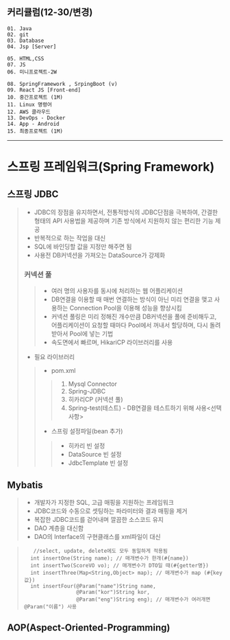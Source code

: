 ## 커리큘럼(12-30/변경)
```
01. Java
02. git
03. Database 
04. Jsp [Server]

05. HTML,CSS 
07. JS
06. 미니프로젝트-2W

08. SpringFramework , SrpingBoot (v)
09. React JS [Front-end]
10. 중간프로젝트 (1M)
11. Linux 명령어
12. AWS 클라우드
13. DevOps - Docker
14. App - Android
15. 최종프로젝트 (1M)
```
---

# 스프링 프레임워크(Spring Framework)
## 스프링 JDBC
> + JDBC의 장점을 유지하면서, 전통적방식의 JDBC단점을 극복하여, 간결한 형태의 API 사용법을 제공하며 기존 방식에서 지원하지 않는 편리한 기능 제공
> + 반복적으로 하는 작업을 대신
> + SQL에 바인딩할 값을 지정만 해주면 됨
> + 사용전 DB커넥션을 가져오는 DataSource가 강제화
>
> ### 커넥션 풀
>> + 여러 명의 사용자를 동시에 처리하는 웹 어플리케이션
>> + DB연결을 이용할 때 매번 연결하는 방식이 아닌 미리 연결을 맺고 사용하는 Connection Pool을 이용해 성능을 향상시킴
>> + 커넥션 풀링은 미리 정해진 개수만큼 DB커넥션을 풀에 준비해두고, 어플리케이션이 요청할 때마다 Pool에서 꺼내서 할당하며, 다시 돌려 받아서 Pool에 넣는 기법
>> + 속도면에서 빠르며, HikariCP 라이브러리를 사용
>
> + 필요 라이브러리
>> + pom.xml
>>> 1. Mysql Connector
>>> 2. Spring-JDBC
>>> 3. 히카리CP (커넥션 풀)
>>> 4. Spring-test(테스트) - DB연결을 테스트하기 위해 사용<선택사항>
>> + 스프링 설정파일(bean 추가)
>>> + 히카리 빈 설정
>>> + DataSource 빈 설정
>>> + JdbcTemplate 빈 설정

## Mybatis
> + 개발자가 지정한 SQL, 고급 매핑을 지원하는 프레임워크
> + JDBC코드와 수동으로 셋팅하는 파라미터와 결과 매핑을 제거
> + 복잡한 JDBC코드를 걷어내며 깔끔한 소스코드 유지
> + DAO 계층을 대신함
> + DAO의 Interface의 구현클래스를 xml파일이 대신

> ```
>    //select, update, delete에도 모두 동일하게 적용됨
>	int insertOne(String name); // 매개변수가 한개(#{name})
>	int insertTwo(ScoreVO vo); // 매개변수가 DTO일 때(#{getter명})
>	int insertThree(Map<String,Object> map); // 매개변수가 map (#{key값})
>	int insertFour(@Param("name")String name,
> 				   @Param("kor")String kor,
> 				   @Param("eng")String eng); // 매개변수가 여러개면 @Param("이름") 사용
> ```

## AOP(Aspect-Oriented-Programming)